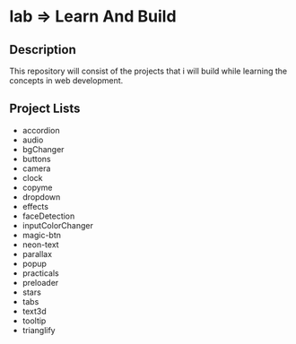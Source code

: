 # lab => Learn And Build 

## Description

This repository will consist of the projects that i will build while learning the concepts in web development.

## Project Lists

- accordion
- audio
- bgChanger
- buttons
- camera
- clock
- copyme
- dropdown
- effects
- faceDetection
- inputColorChanger
- magic-btn
- neon-text
- parallax
- popup
- practicals
- preloader
- stars
- tabs
- text3d
- tooltip
- trianglify
